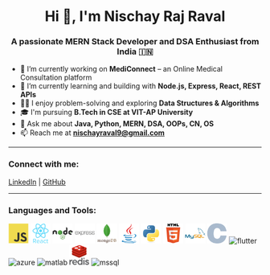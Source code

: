 <h1 align="center">Hi 👋, I'm Nischay Raj Raval</h1>
<h3 align="center">A passionate MERN Stack Developer and DSA Enthusiast from India 🇮🇳</h3>

- 🔭 I’m currently working on **MediConnect** – an Online Medical Consultation platform  
- 🌱 I’m currently learning and building with **Node.js, Express, React, REST APIs**  
- 👨‍💻 I enjoy problem-solving and exploring **Data Structures & Algorithms**  
- 🎓 I'm pursuing **B.Tech in CSE at VIT-AP University**  
- 💬 Ask me about **Java, Python, MERN, DSA, OOPs, CN, OS**  
- 📫 Reach me at **nischayraval9@gmail.com**

---

<h3 align="left">Connect with me:</h3>
<p align="left">
  <!-- You can add your LinkedIn, GitHub, or portfolio links here -->
  <a href="https://www.linkedin.com/in/nischayraval" target="blank">LinkedIn</a> |
  <a href="https://github.com/nischayraval" target="blank">GitHub</a>
</p>

---

<h3 align="left">Languages and Tools:</h3>
<p align="left">
  <img src="https://raw.githubusercontent.com/devicons/devicon/master/icons/javascript/javascript-original.svg" alt="javascript" width="40" height="40"/>
  <img src="https://raw.githubusercontent.com/devicons/devicon/master/icons/react/react-original-wordmark.svg" alt="react" width="40" height="40"/>
  <img src="https://raw.githubusercontent.com/devicons/devicon/master/icons/nodejs/nodejs-original-wordmark.svg" alt="nodejs" width="40" height="40"/>
  <img src="https://raw.githubusercontent.com/devicons/devicon/master/icons/express/express-original-wordmark.svg" alt="express" width="40" height="40"/>
  <img src="https://raw.githubusercontent.com/devicons/devicon/master/icons/mongodb/mongodb-original-wordmark.svg" alt="mongodb" width="40" height="40"/>
  <img src="https://raw.githubusercontent.com/devicons/devicon/master/icons/java/java-original.svg" alt="java" width="40" height="40"/>
  <img src="https://raw.githubusercontent.com/devicons/devicon/master/icons/python/python-original.svg" alt="python" width="40" height="40"/>
  <img src="https://raw.githubusercontent.com/devicons/devicon/master/icons/html5/html5-original-wordmark.svg" alt="html5" width="40" height="40"/>
  <img src="https://raw.githubusercontent.com/devicons/devicon/master/icons/mysql/mysql-original-wordmark.svg" alt="mysql" width="40" height="40"/>
  <img src="https://raw.githubusercontent.com/devicons/devicon/master/icons/c/c-original.svg" alt="c" width="40" height="40"/>
  <img src="https://www.vectorlogo.zone/logos/flutterio/flutterio-icon.svg" alt="flutter" width="40" height="40"/>
  <img src="https://www.vectorlogo.zone/logos/microsoft_azure/microsoft_azure-icon.svg" alt="azure" width="40" height="40"/>
  <img src="https://upload.wikimedia.org/wikipedia/commons/2/21/Matlab_Logo.png" alt="matlab" width="40" height="40"/>
  <img src="https://raw.githubusercontent.com/devicons/devicon/master/icons/redis/redis-original-wordmark.svg" alt="redis" width="40" height="40"/>
  <img src="https://www.svgrepo.com/show/303229/microsoft-sql-server-logo.svg" alt="mssql" width="40" height="40"/>
</p>
